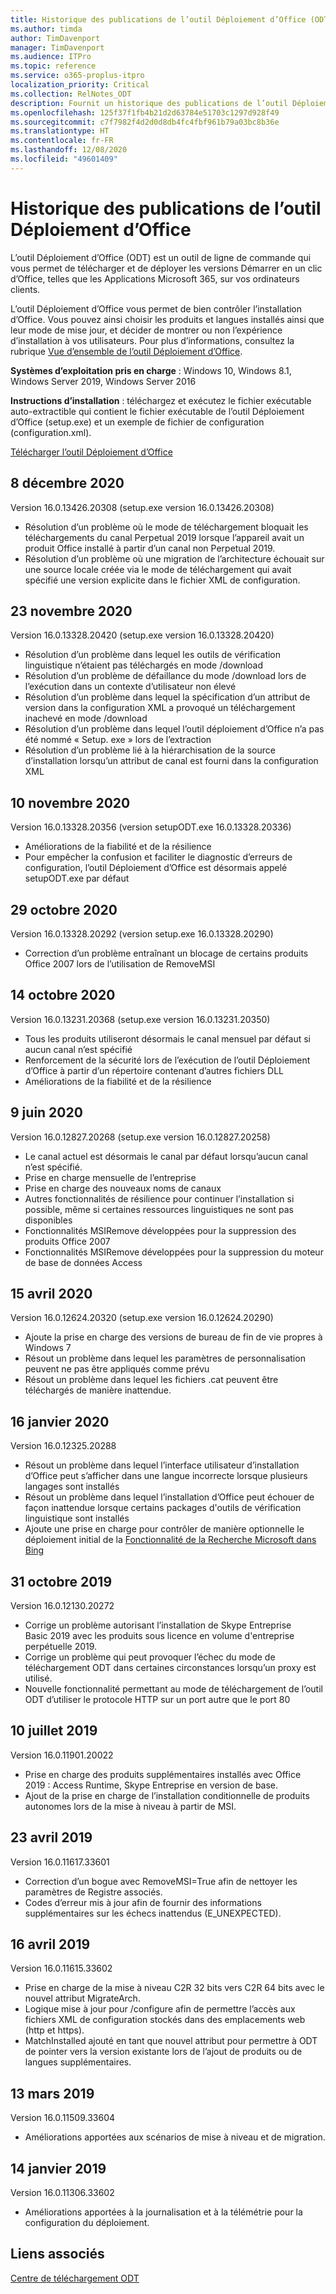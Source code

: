 ```yaml
---
title: Historique des publications de l’outil Déploiement d’Office (ODT)
ms.author: timda
author: TimDavenport
manager: TimDavenport
ms.audience: ITPro
ms.topic: reference
ms.service: o365-proplus-itpro
localization_priority: Critical
ms.collection: RelNotes_ODT
description: Fournit un historique des publications de l’outil Déploiement d’Office (ODT) destiné aux professionnels de l’informatique
ms.openlocfilehash: 125f37f1fb4b21d2d63784e51703c1297d928f49
ms.sourcegitcommit: c7f7982f4d2d0d8db4fc4fbf961b79a03bc8b36e
ms.translationtype: HT
ms.contentlocale: fr-FR
ms.lasthandoff: 12/08/2020
ms.locfileid: "49601409"
---
```

# <a name="release-history-for-office-deployment-tool"></a>Historique des publications de l’outil Déploiement d’Office

L’outil Déploiement d’Office (ODT) est un outil de ligne de commande qui vous permet de télécharger et de déployer les versions Démarrer en un clic d’Office, telles que les Applications Microsoft 365, sur vos ordinateurs clients. 


L’outil Déploiement d’Office vous permet de bien contrôler l’installation d’Office. Vous pouvez ainsi choisir les produits et langues installés ainsi que leur mode de mise jour, et décider de montrer ou non l’expérience d’installation à vos utilisateurs. Pour plus d’informations, consultez la rubrique [Vue d’ensemble de l’outil Déploiement d’Office](https://docs.microsoft.com/deployoffice/overview-of-the-office-2016-deployment-tool).

 **Systèmes d’exploitation pris en charge** : Windows 10, Windows 8.1, Windows Server 2019, Windows Server 2016 
 
 **Instructions d’installation** : téléchargez et exécutez le fichier exécutable auto-extractible qui contient le fichier exécutable de l’outil Déploiement d’Office (setup.exe) et un exemple de fichier de configuration (configuration.xml). 

[Télécharger l’outil Déploiement d’Office](https://www.microsoft.com/en-us/download/confirmation.aspx?id=49117)

## <a name="december-8-2020"></a>8 décembre 2020
Version 16.0.13426.20308 (setup.exe version 16.0.13426.20308)
- Résolution d’un problème où le mode de téléchargement bloquait les téléchargements du canal Perpetual 2019 lorsque l’appareil avait un produit Office installé à partir d’un canal non Perpetual 2019.
- Résolution d’un problème où une migration de l’architecture échouait sur une source locale créée via le mode de téléchargement qui avait spécifié une version explicite dans le fichier XML de configuration.


## <a name="november-23-2020"></a>23 novembre 2020
Version 16.0.13328.20420 (setup.exe version 16.0.13328.20420)
- Résolution d’un problème dans lequel les outils de vérification linguistique n’étaient pas téléchargés en mode /download
- Résolution d’un problème de défaillance du mode /download lors de l’exécution dans un contexte d’utilisateur non élevé
- Résolution d’un problème dans lequel la spécification d’un attribut de version dans la configuration XML a provoqué un téléchargement inachevé en mode /download
- Résolution d’un problème dans lequel l’outil déploiement d’Office n’a pas été nommé « Setup. exe » lors de l’extraction
- Résolution d’un problème lié à la hiérarchisation de la source d’installation lorsqu’un attribut de canal est fourni dans la configuration XML

## <a name="november-10-2020"></a>10 novembre 2020
Version 16.0.13328.20356 (version setupODT.exe 16.0.13328.20336)
- Améliorations de la fiabilité et de la résilience
- Pour empêcher la confusion et faciliter le diagnostic d’erreurs de configuration, l’outil Déploiement d’Office est désormais appelé setupODT.exe par défaut

## <a name="october-29-2020"></a>29 octobre 2020
Version 16.0.13328.20292 (version setup.exe 16.0.13328.20290)
- Correction d’un problème entraînant un blocage de certains produits Office 2007 lors de l’utilisation de RemoveMSI

## <a name="october-14-2020"></a>14 octobre 2020
Version 16.0.13231.20368 (setup.exe version 16.0.13231.20350)
- Tous les produits utiliseront désormais le canal mensuel par défaut si aucun canal n’est spécifié
- Renforcement de la sécurité lors de l’exécution de l’outil Déploiement d’Office à partir d’un répertoire contenant d’autres fichiers DLL
- Améliorations de la fiabilité et de la résilience

## <a name="june-9-2020"></a>9 juin 2020

Version 16.0.12827.20268 (setup.exe version 16.0.12827.20258)
- Le canal actuel est désormais le canal par défaut lorsqu’aucun canal n’est spécifié.
- Prise en charge mensuelle de l’entreprise
- Prise en charge des nouveaux noms de canaux
- Autres fonctionnalités de résilience pour continuer l’installation si possible, même si certaines ressources linguistiques ne sont pas disponibles
- Fonctionnalités MSIRemove développées pour la suppression des produits Office 2007
- Fonctionnalités MSIRemove développées pour la suppression du moteur de base de données Access 

## <a name="april-15-2020"></a>15 avril 2020

Version 16.0.12624.20320 (setup.exe version 16.0.12624.20290)
- Ajoute la prise en charge des versions de bureau de fin de vie propres à Windows 7
- Résout un problème dans lequel les paramètres de personnalisation peuvent ne pas être appliqués comme prévu
- Résout un problème dans lequel les fichiers .cat peuvent être téléchargés de manière inattendue.

## <a name="january-16-2020"></a>16 janvier 2020

Version 16.0.12325.20288
- Résout un problème dans lequel l’interface utilisateur d’installation d’Office peut s’afficher dans une langue incorrecte lorsque plusieurs langages sont installés
- Résout un problème dans lequel l’installation d’Office peut échouer de façon inattendue lorsque certains packages d'outils de vérification linguistique sont installés
- Ajoute une prise en charge pour contrôler de manière optionnelle le déploiement initial de la [Fonctionnalité de la Recherche Microsoft dans Bing](https://go.microsoft.com/fwlink/p/?linkid=2109345)


## <a name="october-31-2019"></a>31 octobre 2019

Version 16.0.12130.20272
- Corrige un problème autorisant l’installation de Skype Entreprise Basic 2019 avec les produits sous licence en volume d'entreprise perpétuelle 2019.
- Corrige un problème qui peut provoquer l’échec du mode de téléchargement ODT dans certaines circonstances lorsqu’un proxy est utilisé.
- Nouvelle fonctionnalité permettant au mode de téléchargement de l’outil ODT d’utiliser le protocole HTTP sur un port autre que le port 80


## <a name="july-10-2019"></a>10 juillet 2019

Version 16.0.11901.20022
- Prise en charge des produits supplémentaires installés avec Office 2019 : Access Runtime, Skype Entreprise en version de base.
- Ajout de la prise en charge de l’installation conditionnelle de produits autonomes lors de la mise à niveau à partir de MSI.

## <a name="april-23-2019"></a>23 avril 2019

Version 16.0.11617.33601
- Correction d’un bogue avec RemoveMSI=True afin de nettoyer les paramètres de Registre associés.
- Codes d’erreur mis à jour afin de fournir des informations supplémentaires sur les échecs inattendus (E_UNEXPECTED).

## <a name="april-16-2019"></a>16 avril 2019

Version 16.0.11615.33602
- Prise en charge de la mise à niveau C2R 32 bits vers C2R 64 bits avec le nouvel attribut MigrateArch.
- Logique mise à jour pour /configure afin de permettre l’accès aux fichiers XML de configuration stockés dans des emplacements web (http et https).
- MatchInstalled ajouté en tant que nouvel attribut pour permettre à ODT de pointer vers la version existante lors de l’ajout de produits ou de langues supplémentaires.

## <a name="march-13-2019"></a>13 mars 2019

Version 16.0.11509.33604
- Améliorations apportées aux scénarios de mise à niveau et de migration.

## <a name="january-14-2019"></a>14 janvier 2019

Version 16.0.11306.33602
- Améliorations apportées à la journalisation et à la télémétrie pour la configuration du déploiement.


## <a name="related-links"></a>Liens associés

[Centre de téléchargement ODT](https://www.microsoft.com/en-us/download/details.aspx?id=49117)